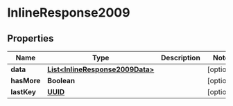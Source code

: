 # InlineResponse2009

## Properties
Name | Type | Description | Notes
------------ | ------------- | ------------- | -------------
**data** | [**List&lt;InlineResponse2009Data&gt;**](InlineResponse2009Data.md) |  |  [optional]
**hasMore** | **Boolean** |  |  [optional]
**lastKey** | [**UUID**](UUID.md) |  |  [optional]
